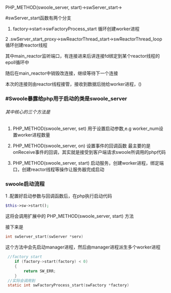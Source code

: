 PHP\_METHOD\(swoole\_server, start\)-&gt;swServer\_start-&gt;

\#swServer\_start函数有两个分支

1. factory-&gt;start-&gt;swFactoryProcess\_start 循环创建worker进程

2 .swServer\_start\_proxy-&gt;swReactorThread\_start-&gt;swReactorThread\_loop 循环创建reactor线程

其中main\_reactor监听端口，有连接进来后讲连接fd绑定到某个reactor线程的epoll循环中

随后在main\_reactor中销毁改连接，继续等待下一个连接

本次的连接则由reactor线程接管，接收到数据后抛给worker进程，\(\)

### \#Swoole暴露给php用于启动的类是swoole\_server

###### 其中核心的三个方法是

1. PHP\_METHOD\(swoole\_server, set\) 用于设置启动参数,e.g worker\_num设置worker进程数量

2. PHP\_METHOD\(swoole\_server, on\) 设置事件的回调函数 最主要的是onReceive事件的回调，其实就是接受到客户端请求swoole所调用的php代码

3. PHP\_METHOD\(swoole\_server, start\)  启动服务，创建worker进程，绑定端口，创建reactor线程等操作让服务器完成启动

### swoole启动流程

1 .配置好启动参数与回调函数后，在php执行启动代码

```php
$this->sw->start();
```

这将会调用扩展中的 PHP\_METHOD\(swoole\_server, start\) 方法

接下来是

```c
int swServer_start(swServer *serv)
```

这个方法中会先启动manager进程，然后由manager进程派生多个worker进程

```c
 //factory start
    if (factory->start(factory) < 0)
    {
        return SW_ERR;
    }
 //实际会调用到
 static int swFactoryProcess_start(swFactory *factory)
```



